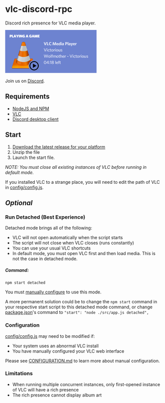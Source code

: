 # vlc-discord-rpc
Discord rich presence for VLC media player.

![Example](./example.png)

Join us on [Discord](https://discord.gg/3Fu6KHd).

## Requirements
- [NodeJS and NPM](https://nodejs.org/en/)
- [VLC](https://www.videolan.org/index.html)
- [Discord desktop client](https://discordapp.com/)

## Start
 1. [Download the latest release for your platform](https://github.com/Pigpog/vlc-discord-rpc/releases)
 2. Unzip the file
 3. Launch the start file.

*NOTE: You must close all existing instances of VLC before running in default mode.*

If you installed VLC to a strange place, you will need to edit the path of VLC in [config/config.js](./config/config.js).

## *Optional*

### Run Detached (Best Experience)
Detached mode brings all of the following:
 - VLC will not open automatically when the script starts
 - The script will not close when VLC closes (runs constantly)
 - You can use your usual VLC shortcuts
 - In default mode, you must open VLC first and then load media. This is not the case in detached mode.

##### Command:
```
npm start detached
```
You must [manually configure](./CONFIGURATION.md) to use this mode.

A more permanent solution could be to change the `npm start` command in your respective start script to this detached mode command, or change [package.json](https://github.com/Pigpog/vlc-discord-rpc/blob/886e54260a55dd70d1f899e357c4b63b8f6f4578/package.json#L12)'s command to `"start": "node ./src/app.js detached",`

### Configuration
[config/config.js](./config/config.js) may need to be modified if:
 - Your system uses an abnormal VLC install
 - You have manually configured your VLC web interface

Please see [CONFIGURATION.md](./CONFIGURATION.md) to learn more about manual configuration.

### Limitations
 - When running multiple concurrent instances, only first-opened instance of VLC will have a rich presence
 - The rich presence cannot display album art

